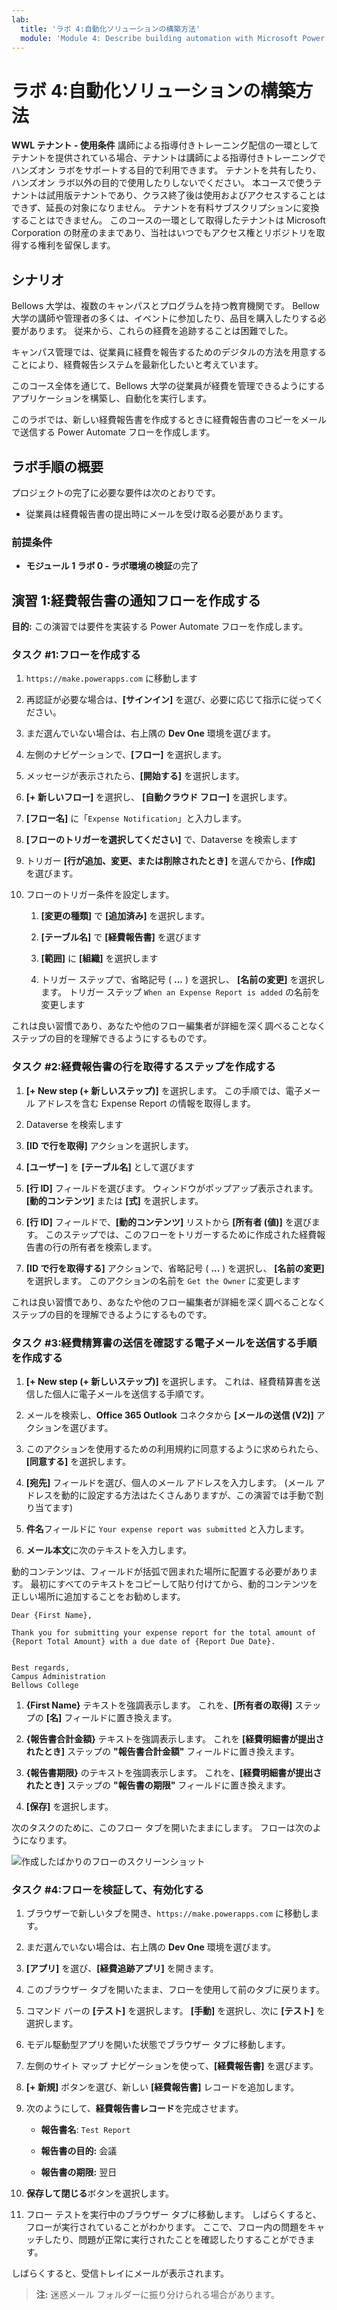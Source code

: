 ```yaml
---
lab:
  title: 'ラボ 4:自動化ソリューションの構築方法'
  module: 'Module 4: Describe building automation with Microsoft Power Automate'
---
```


# ラボ 4:自動化ソリューションの構築方法

**WWL テナント - 使用条件** 講師による指導付きトレーニング配信の一環としてテナントを提供されている場合、テナントは講師による指導付きトレーニングでハンズオン ラボをサポートする目的で利用できます。 テナントを共有したり、ハンズオン ラボ以外の目的で使用したりしないでください。 本コースで使うテナントは試用版テナントであり、クラス終了後は使用およびアクセスすることはできず、延長の対象になりません。 テナントを有料サブスクリプションに変換することはできません。 このコースの一環として取得したテナントは Microsoft Corporation の財産のままであり、当社はいつでもアクセス権とリポジトリを取得する権利を留保します。 

## シナリオ

Bellows 大学は、複数のキャンパスとプログラムを持つ教育機関です。 Bellow 大学の講師や管理者の多くは、イベントに参加したり、品目を購入したりする必要があります。 従来から、これらの経費を追跡することは困難でした。 

キャンパス管理では、従業員に経費を報告するためのデジタルの方法を用意することにより、経費報告システムを最新化したいと考えています。 

このコース全体を通じて、Bellows 大学の従業員が経費を管理できるようにするアプリケーションを構築し、自動化を実行します。 

このラボでは、新しい経費報告書を作成するときに経費報告書のコピーをメールで送信する Power Automate フローを作成します。

## ラボ手順の概要

プロジェクトの完了に必要な要件は次のとおりです。

- 従業員は経費報告書の提出時にメールを受け取る必要があります。 

### 前提条件

- **モジュール 1 ラボ 0 - ラボ環境の検証**の完了

## 演習 1:経費報告書の通知フローを作成する

**目的:** この演習では要件を実装する Power Automate フローを作成します。 

### タスク #1:フローを作成する

1. `https://make.powerapps.com` に移動します

1. 再認証が必要な場合は、**[サインイン]** を選び、必要に応じて指示に従ってください。

1. まだ選んでいない場合は、右上隅の **Dev One** 環境を選びます。

1. 左側のナビゲーションで、**[フロー]** を選択します。

1. メッセージが表示されたら、**[開始する]** を選択します。

1. **[+ 新しいフロー]** を選択し、 **[自動クラウド フロー]** を選択します。

1. **[フロー名]** に「`Expense Notification`」と入力します。

1. **[フローのトリガーを選択してください]** で、Dataverse を検索します

1. トリガー **[行が追加、変更、または削除されたとき]** を選んでから、**[作成]** を選びます。

1. フローのトリガー条件を設定します。

    1. **[変更の種類]** で **[追加済み]** を選択します。
    
    1. **[テーブル名]** で **[経費報告書]** を選びます

    1. **[範囲]** に **[組織]** を選択します

    1. トリガー ステップで、省略記号 ( **...** ) を選択し、 **[名前の変更]** を選択します。 トリガー ステップ `When an Expense Report is added` の名前を変更します 

これは良い習慣であり、あなたや他のフロー編集者が詳細を深く調べることなくステップの目的を理解できるようにするものです。

### タスク #2:経費報告書の行を取得するステップを作成する

1. **[+ New step (+ 新しいステップ)]** を選択します。 この手順では、電子メール アドレスを含む Expense Report の情報を取得します。

1. Dataverse を検索します

1. **[ID で行を取得]** アクションを選択します。

1. **[ユーザー]** を **[テーブル名]** として選びます

1. **[行 ID]** フィールドを選びます。 ウィンドウがポップアップ表示されます。 **[動的コンテンツ]** または **[式]** を選択します。

1. **[行 ID]** フィールドで、**[動的コンテンツ]** リストから **[所有者 (値)]** を選びます。 このステップでは、このフローをトリガーするために作成された経費報告書の行の所有者を検索します。 

1. **[ID で行を取得する]** アクションで、省略記号 ( **...** ) を選択し、 **[名前の変更]** を選択します。 このアクションの名前を `Get the Owner` に変更します

これは良い習慣であり、あなたや他のフロー編集者が詳細を深く調べることなくステップの目的を理解できるようにするものです。

### タスク #3:経費精算書の送信を確認する電子メールを送信する手順を作成する

1. **[+ New step (+ 新しいステップ)]** を選択します。 これは、経費精算書を送信した個人に電子メールを送信する手順です。

1. メールを検索し、**Office 365 Outlook** コネクタから **[メールの送信 (V2)]** アクションを選びます。

1. このアクションを使用するための利用規約に同意するように求められたら、 **[同意する]** を選択します。

1. **[宛先]** フィールドを選び、個人のメール アドレスを入力します。 (メール アドレスを動的に設定する方法はたくさんありますが、この演習では手動で割り当てます)  

1. **件名**フィールドに `Your expense report was submitted` と入力します。

1. **メール本文**に次のテキストを入力します。

動的コンテンツは、フィールドが括弧で囲まれた場所に配置する必要があります。 最初にすべてのテキストをコピーして貼り付けてから、動的コンテンツを正しい場所に追加することをお勧めします。

    Dear {First Name},
    
    Thank you for submitting your expense report for the total amount of {Report Total Amount} with a due date of {Report Due Date}.
    
     
    Best regards,
    Campus Administration
    Bellows College

1. **{First Name}** テキストを強調表示します。 これを、**[所有者の取得]** ステップの **[名]** フィールドに置き換えます。

1. **{報告書合計金額}** テキストを強調表示します。 これを **[経費明細書が提出されたとき]** ステップの **"報告書合計金額"** フィールドに置き換えます。

1. **{報告書期限}** のテキストを強調表示します。 これを、**[経費明細書が提出されたとき]** ステップの **"報告書の期限"** フィールドに置き換えます。

1. **[保存]** を選択します。

次のタスクのために、このフロー タブを開いたままにします。 フローは次のようになります。

![作成したばかりのフローのスクリーンショット](media/lab-4-create-an-automated-solution-01.png)

### タスク #4:フローを検証して、有効化する

1. ブラウザーで新しいタブを開き、`https://make.powerapps.com` に移動します。

1. まだ選んでいない場合は、右上隅の **Dev One** 環境を選びます。

1. **[アプリ]** を選び、**[経費追跡アプリ]** を開きます。

1. このブラウザー タブを開いたまま、フローを使用して前のタブに戻ります。

1. コマンド バーの **[テスト]** を選択します。 **[手動]** を選択し、次に **[テスト]** を選択します。

1. モデル駆動型アプリを開いた状態でブラウザー タブに移動します。

1. 左側のサイト マップ ナビゲーションを使って、**[経費報告書]** を選びます。

1. **[+ 新規]** ボタンを選び、新しい **[経費報告書]** レコードを追加します。

1. 次のようにして、**経費報告書レコード**を完成させます。

    - **報告書名**: `Test Report`

    - **報告書の目的:** 会議

    - **報告書の期限:** 翌日

1. **保存して閉じる**ボタンを選択します。

1. フロー テストを実行中のブラウザー タブに移動します。 しばらくすると、フローが実行されていることがわかります。 ここで、フロー内の問題をキャッチしたり、問題が正常に実行されたことを確認したりすることができます。

しばらくすると、受信トレイにメールが表示されます。 

>**注:**  迷惑メール フォルダーに振り分けられる場合があります。
